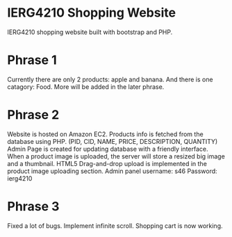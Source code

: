 # IERG4210 Shopping Website
 IERG4210 shopping website built with bootstrap and PHP.

# Phrase 1
 Currently there are only 2 products: apple and banana. And there is one catagory: Food.
 More will be added in the later phrase.

# Phrase 2
 Website is hosted on Amazon EC2.
 Products info is fetched from the database using PHP. (PID, CID, NAME, PRICE, DESCRIPTION, QUANTITY)
 Admin Page is created for updating database with a friendly interface.
 When a product image is uploaded, the server will store a resized big image and a thumbnail.
 HTML5 Drag-and-drop upload is implemented in the product image uploading section.
 Admin panel username: s46
 Password: ierg4210

# Phrase 3
 Fixed a lot of bugs.
 Implement infinite scroll.
 Shopping cart is now working.
